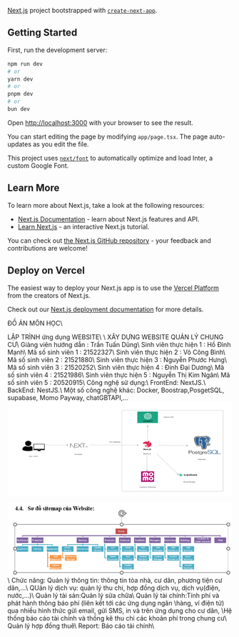 [Next.js](https://nextjs.org/) project bootstrapped with [`create-next-app`](https://github.com/vercel/next.js/tree/canary/packages/create-next-app).

## Getting Started

First, run the development server:

```bash
npm run dev
# or
yarn dev
# or
pnpm dev
# or
bun dev
```

Open [http://localhost:3000](http://localhost:3000) with your browser to see the result.

You can start editing the page by modifying `app/page.tsx`. The page auto-updates as you edit the file.

This project uses [`next/font`](https://nextjs.org/docs/basic-features/font-optimization) to automatically optimize and load Inter, a custom Google Font.

## Learn More

To learn more about Next.js, take a look at the following resources:

- [Next.js Documentation](https://nextjs.org/docs) - learn about Next.js features and API.
- [Learn Next.js](https://nextjs.org/learn) - an interactive Next.js tutorial.

You can check out [the Next.js GitHub repository](https://github.com/vercel/next.js/) - your feedback and contributions are welcome!

## Deploy on Vercel

The easiest way to deploy your Next.js app is to use the [Vercel Platform](https://vercel.com/new?utm_medium=default-template&filter=next.js&utm_source=create-next-app&utm_campaign=create-next-app-readme) from the creators of Next.js.

Check out our [Next.js deployment documentation](https://nextjs.org/docs/deployment) for more details.  


ĐỒ ÁN MÔN HỌC\\


LẬP TRÌNH ứng dụng WEBSITE\\
\\
XÂY DỰNG WEBSITE QUẢN LÝ CHUNG CƯ\\
Giảng viên hướng dẫn	:	Trần Tuấn Dũng\\
Sinh viên thực hiện 1	:	Hồ Đình Mạnh\\
Mã số sinh viên 1	:	21522327\\
Sinh viên thực hiện 2	:	Võ Công Bình\\
Mã số sinh viên 2	:	21521880\\
Sinh viên thực hiện 3	:	Nguyễn Phước Hưng\\
Mã số sinh viên 3	:	21520252\\
Sinh viên thực hiện 4	:	Đinh Đại Dương\\
Mã số sinh viên 4	:	21521986\\
Sinh viên thực hiện 5	:	Nguyễn Thị Kim Ngân\\
Mã số sinh viên 5	:	20520915\\
Công nghệ sử dụng:\\
FrontEnd: NextJS.\\
BackEnd: NestJS.\\
Một số công nghệ khác: Docker, Boostrap,PosgetSQL, supabase, Momo Payway, chatGBTAPI,...
![alt text](image-1.png)

![git git](image.png)\\
Chức năng:
Quản lý thông tin: thông tin tòa nhà, cư dân, phương tiện cư dân,...\\
QUản lý dịch vụ: quản lý thu chi, hợp đồng dịch vụ, dịch vụ(điện, nước,...)\\
Quản lý tài sản:Quản lý sửa chữa\\
Quản lý tài chính:Tính phí và phát hành thông báo phí (liên kết tới các ứng dụng ngân \\hàng, ví điện tử) qua nhiều hình thức gửi email, gửi SMS, in và trên ứng dụng cho cư dân, \\Hệ thống báo cáo tài chính và thống kê thu chi các khoản phí trong chung cư\\
Quản lý hợp đồng thuê\\
Report: Báo cáo tài chính\\





